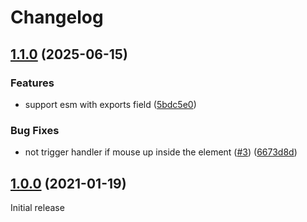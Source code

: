 # Changelog

## [1.1.0](https://github.com/Th1nkK1D/svelte-use-click-outside/compare/v1.0.0...v1.1.0) (2025-06-15)


### Features

* support esm with exports field ([5bdc5e0](https://github.com/Th1nkK1D/svelte-use-click-outside/commit/5bdc5e0dea8334a89dca44e398238b859eff59d2))


### Bug Fixes

* not trigger handler if mouse up inside the element ([#3](https://github.com/Th1nkK1D/svelte-use-click-outside/issues/3)) ([6673d8d](https://github.com/Th1nkK1D/svelte-use-click-outside/commit/6673d8d7fb036f47082ca236ff116a1936376f8a))


## [1.0.0](https://github.com/Th1nkK1D/svelte-use-click-outside/releases/tag/v1.0.0) (2021-01-19)

Initial release
